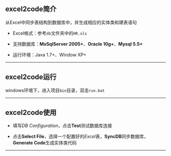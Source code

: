 ## excel2code简介
从Excel中同步表结构到数据库中，并生成相应的实体类和建表语句

- Excel格式：参考`db`文件夹中的`HR.xls`<br>

- 支持数据库：**MsSqlServer 2005+**、**Oracle 10g+**、**Mysql 5.5+**<br>

- 运行环境：Java 1.7+、Window XP+<br>

----------

## excel2code运行

windows环境下，进入项目`bin`目录，双击`run.bat`

----------

## excel2code使用

- 填写*DB Configuration*，点击**Test**测试数据库连接

- 点击**Select File**，选择一个配置好的*Excel*表，**SyncDB**同步数据库，**Generate Code**生成实体类代码

----------
